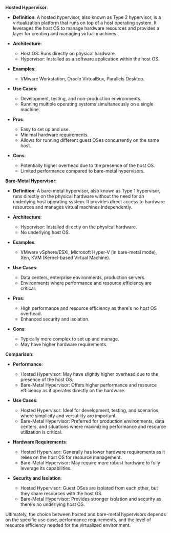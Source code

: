 **Hosted Hypervisor**:

- **Definition**: A hosted hypervisor, also known as Type 2 hypervisor, is a virtualization platform that runs on top of a host operating system. It leverages the host OS to manage hardware resources and provides a layer for creating and managing virtual machines.

- **Architecture**:
  - Host OS: Runs directly on physical hardware.
  - Hypervisor: Installed as a software application within the host OS.

- **Examples**:
  - VMware Workstation, Oracle VirtualBox, Parallels Desktop.

- **Use Cases**:
  - Development, testing, and non-production environments.
  - Running multiple operating systems simultaneously on a single machine.

- **Pros**:
  - Easy to set up and use.
  - Minimal hardware requirements.
  - Allows for running different guest OSes concurrently on the same host.

- **Cons**:
  - Potentially higher overhead due to the presence of the host OS.
  - Limited performance compared to bare-metal hypervisors.

**Bare-Metal Hypervisor**:

- **Definition**: A bare-metal hypervisor, also known as Type 1 hypervisor, runs directly on the physical hardware without the need for an underlying host operating system. It provides direct access to hardware resources and manages virtual machines independently.

- **Architecture**:
  - Hypervisor: Installed directly on the physical hardware.
  - No underlying host OS.

- **Examples**:
  - VMware vSphere/ESXi, Microsoft Hyper-V (in bare-metal mode), Xen, KVM (Kernel-based Virtual Machine).

- **Use Cases**:
  - Data centers, enterprise environments, production servers.
  - Environments where performance and resource efficiency are critical.

- **Pros**:
  - High performance and resource efficiency as there's no host OS overhead.
  - Enhanced security and isolation.

- **Cons**:
  - Typically more complex to set up and manage.
  - May have higher hardware requirements.

**Comparison**:

- **Performance**:
  - Hosted Hypervisor: May have slightly higher overhead due to the presence of the host OS.
  - Bare-Metal Hypervisor: Offers higher performance and resource efficiency as it operates directly on the hardware.

- **Use Cases**:
  - Hosted Hypervisor: Ideal for development, testing, and scenarios where simplicity and versatility are important.
  - Bare-Metal Hypervisor: Preferred for production environments, data centers, and situations where maximizing performance and resource utilization is critical.

- **Hardware Requirements**:
  - Hosted Hypervisor: Generally has lower hardware requirements as it relies on the host OS for resource management.
  - Bare-Metal Hypervisor: May require more robust hardware to fully leverage its capabilities.

- **Security and Isolation**:
  - Hosted Hypervisor: Guest OSes are isolated from each other, but they share resources with the host OS.
  - Bare-Metal Hypervisor: Provides stronger isolation and security as there's no underlying host OS.

Ultimately, the choice between hosted and bare-metal hypervisors depends on the specific use case, performance requirements, and the level of resource efficiency needed for the virtualized environment.
